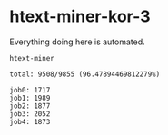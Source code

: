 # htext-miner-kor-3

Everything doing here is automated.

```
htext-miner

total: 9508/9855 (96.47894469812279%)

job0: 1717
job1: 1989
job2: 1877
job3: 2052
job4: 1873
```